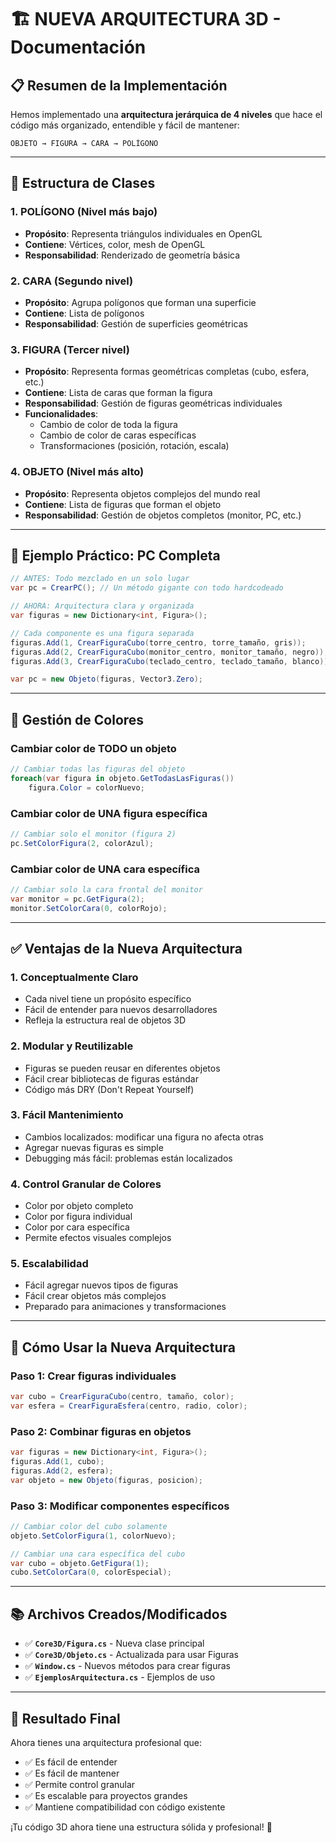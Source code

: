# 🏗️ NUEVA ARQUITECTURA 3D - Documentación

## 📋 Resumen de la Implementación

Hemos implementado una **arquitectura jerárquica de 4 niveles** que hace el código más organizado, entendible y fácil de mantener:

```shell
OBJETO → FIGURA → CARA → POLÍGONO
```

---

## 🔧 Estructura de Clases

### 1. **POLÍGONO** (Nivel más bajo)

- **Propósito**: Representa triángulos individuales en OpenGL
- **Contiene**: Vértices, color, mesh de OpenGL
- **Responsabilidad**: Renderizado de geometría básica

### 2. **CARA** (Segundo nivel)

- **Propósito**: Agrupa polígonos que forman una superficie
- **Contiene**: Lista de polígonos
- **Responsabilidad**: Gestión de superficies geométricas

### 3. **FIGURA** (Tercer nivel)

- **Propósito**: Representa formas geométricas completas (cubo, esfera, etc.)
- **Contiene**: Lista de caras que forman la figura
- **Responsabilidad**: Gestión de figuras geométricas individuales
- **Funcionalidades**:
  - Cambio de color de toda la figura
  - Cambio de color de caras específicas
  - Transformaciones (posición, rotación, escala)

### 4. **OBJETO** (Nivel más alto)

- **Propósito**: Representa objetos complejos del mundo real
- **Contiene**: Lista de figuras que forman el objeto
- **Responsabilidad**: Gestión de objetos completos (monitor, PC, etc.)

---

## 🎯 Ejemplo Práctico: PC Completa

```csharp
// ANTES: Todo mezclado en un solo lugar
var pc = CrearPC(); // Un método gigante con todo hardcodeado

// AHORA: Arquitectura clara y organizada
var figuras = new Dictionary<int, Figura>();

// Cada componente es una figura separada
figuras.Add(1, CrearFiguraCubo(torre_centro, torre_tamaño, gris));     // Torre
figuras.Add(2, CrearFiguraCubo(monitor_centro, monitor_tamaño, negro)); // Monitor
figuras.Add(3, CrearFiguraCubo(teclado_centro, teclado_tamaño, blanco)); // Teclado

var pc = new Objeto(figuras, Vector3.Zero);
```

---

## 🎨 Gestión de Colores

### Cambiar color de TODO un objeto

```csharp
// Cambiar todas las figuras del objeto
foreach(var figura in objeto.GetTodasLasFiguras())
    figura.Color = colorNuevo;
```

### Cambiar color de UNA figura específica

```csharp
// Cambiar solo el monitor (figura 2)
pc.SetColorFigura(2, colorAzul);
```

### Cambiar color de UNA cara específica

```csharp
// Cambiar solo la cara frontal del monitor
var monitor = pc.GetFigura(2);
monitor.SetColorCara(0, colorRojo);
```

---

## ✅ Ventajas de la Nueva Arquitectura

### 1. **Conceptualmente Claro**

- Cada nivel tiene un propósito específico
- Fácil de entender para nuevos desarrolladores
- Refleja la estructura real de objetos 3D

### 2. **Modular y Reutilizable**

- Figuras se pueden reusar en diferentes objetos
- Fácil crear bibliotecas de figuras estándar
- Código más DRY (Don't Repeat Yourself)

### 3. **Fácil Mantenimiento**

- Cambios localizados: modificar una figura no afecta otras
- Agregar nuevas figuras es simple
- Debugging más fácil: problemas están localizados

### 4. **Control Granular de Colores**

- Color por objeto completo
- Color por figura individual
- Color por cara específica
- Permite efectos visuales complejos

### 5. **Escalabilidad**

- Fácil agregar nuevos tipos de figuras
- Fácil crear objetos más complejos
- Preparado para animaciones y transformaciones

---

## 🚀 Cómo Usar la Nueva Arquitectura

### Paso 1: Crear figuras individuales

```csharp
var cubo = CrearFiguraCubo(centro, tamaño, color);
var esfera = CrearFiguraEsfera(centro, radio, color);
```

### Paso 2: Combinar figuras en objetos

```csharp
var figuras = new Dictionary<int, Figura>();
figuras.Add(1, cubo);
figuras.Add(2, esfera);
var objeto = new Objeto(figuras, posicion);
```

### Paso 3: Modificar componentes específicos

```csharp
// Cambiar color del cubo solamente
objeto.SetColorFigura(1, colorNuevo);

// Cambiar una cara específica del cubo
var cubo = objeto.GetFigura(1);
cubo.SetColorCara(0, colorEspecial);
```

---

## 📚 Archivos Creados/Modificados

- ✅ **`Core3D/Figura.cs`** - Nueva clase principal
- ✅ **`Core3D/Objeto.cs`** - Actualizada para usar Figuras
- ✅ **`Window.cs`** - Nuevos métodos para crear figuras
- ✅ **`EjemplosArquitectura.cs`** - Ejemplos de uso

---

## 🎯 Resultado Final

Ahora tienes una arquitectura profesional que:

- ✅ Es fácil de entender
- ✅ Es fácil de mantener
- ✅ Permite control granular
- ✅ Es escalable para proyectos grandes
- ✅ Mantiene compatibilidad con código existente

¡Tu código 3D ahora tiene una estructura sólida y profesional! 🎉
